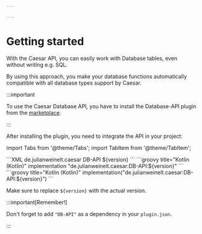 ```yaml
---

---
```


# Getting started
With the Caesar API, you can easily work with Database tables, even without writing e.g. SQL.

By using this approach, you make your database functions automatically compatible with all database types support by Caesar.

:::important

To use the Caesar Database API, you have to install the Database-API plugin from the [marketplace](https://market.caesarnet.cloud/view?plugin=db-api).

:::

After installing the plugin, you need to integrate the API in your project:



import Tabs from '@theme/Tabs';
import TabItem from '@theme/TabItem';

<Tabs>
  <TabItem value="maven" label="Maven" default>
    ```XML
    <dependency>
        <groupId>de.julianweinelt.caesar</groupId>
        <artifactId>DB-API</artifactId>
        <version>${version}</version>
    </dependency>
```
  </TabItem>
  <TabItem value="gradle-groovy" label="Gradle (Groovy)">
    ```groovy title="Kotlin (Kotlin)"
implementation "de.julianweinelt.caesar:DB-API:${version}"
```
</TabItem>
  <TabItem value="gradle-kotlin" label="Gradle (Kotlin)">
    ```groovy title="Kotlin (Kotlin)"
implementation("de.julianweinelt.caesar:DB-API:${version}")
```
  </TabItem>
</Tabs>

Make sure to replace `${version}` with the actual version.

:::important[Remember!]

Don't forget to add `"DB-API"` as a dependency in your `plugin.json`.

:::